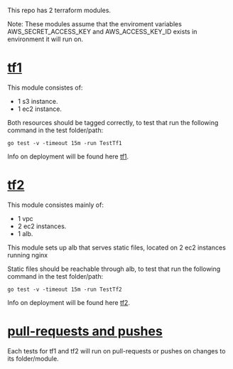 

This repo has 2 terraform modules.

<p>Note: These modules assume that the enviroment variables AWS_SECRET_ACCESS_KEY and AWS_ACCESS_KEY_ID exists in environment it will run on.</p>

# [tf1](https://github.com/IdontApply/fl-maytham-1/tree/main/tf1) 

This module consistes of:
- 1 s3 instance.
- 1 ec2 instance.
  

<p>Both resources should be tagged correctly, to test that run the following command in the test folder/path:</p>


```console
go test -v -timeout 15m -run TestTf1
```
Info on deployment will be found here [tf1](https://github.com/IdontApply/fl-maytham-1/tree/main/tf1).


# [tf2](https://github.com/IdontApply/fl-maytham-1/tree/main/tf2) 

This module consistes mainly of:
- 1 vpc
- 2 ec2 instances.
- 1 alb.
<p>This module sets up alb that serves static files, located on 2 ec2 instances running nginx</p> 
<p>Static files should be reachable through alb, to test that run the following command in the test folder/path:</p>

```console
go test -v -timeout 15m -run TestTf2
```
Info on deployment will be found here [tf2](https://github.com/IdontApply/fl-maytham-1/tree/main/tf2).

# [pull-requests and pushes](https://github.com/IdontApply/fl-maytham-1/tree/main/.github/workflows)
Each tests for tf1 and tf2 will run on pull-requests or pushes on changes to its folder/module.
